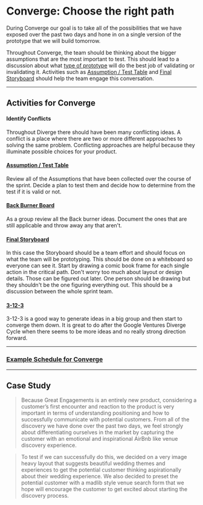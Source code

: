 # Converge: Choose the right path

During Converge our goal is to take all of the possibilities
that we have exposed over the past two days and hone in on a single version of
the prototype that we will build tomorrow.

Throughout Converge, the team should be thinking about the bigger
assumptions that are the most important to test.
This should lead to a discussion
about what [type of
prototype](4-prototype#activities-for-prototype.md) will do the
best job of validating or invalidating it.
Activities such as
[Assumption / Test Table](exercises/1-understand-assumptions.md)
and [Final Storyboard](exercises/2-diverge-storyboards.md)
should help the team engage this conversation.

---

## Activities for Converge

#### Identify Conflicts

Throughout Diverge there should have been many conflicting ideas.
A conflict is a place where there are two or more different approaches
to solving the same problem.
Conflicting approaches are helpful because they
illuminate possible choices for your product.

#### [Assumption / Test Table](exercises/1-understand-assumptions.md)

Review all of the Assumptions that have been collected over the course of the
sprint. Decide a plan to test them and decide how to determine from the test if
it is valid or not.

#### [Back Burner Board](exercises/1-understand-back-burner.md)

As a group review all the Back burner ideas. Document the ones that are still
applicable and throw away any that aren't.

#### [Final Storyboard](exercises/2-diverge-storyboards.md)

In this case the Storyboard should be a team effort and should focus
on what the team will be prototyping. This should be done on a whiteboard so
everyone can see it.
Start by drawing a comic book frame for each single action
in the critical path.
Don't worry too much about layout or design details. 
Those can be figured out later.
One person should be drawing but they shouldn't
be the one figuring everything out. This
should be a discussion between the whole sprint team.

#### [3-12-3](exercises/2-diverge-3-12-3.md)

3-12-3 is a good way to generate ideas in a big group and then start to converge
them down. It is great to do after the Google Ventures Diverge Cycle when there
seems to be more ideas and no really strong direction forward.

---

### [Example Schedule for Converge](schedules/3-converge.md)

---

## Case Study

> Because Great Engagements is an entirely new product, considering a customer’s
> first encounter and reaction to the product is very important in terms of
> understanding positioning and how to successfully communicate with potential
> customers. From all of the discovery we have done over the past two days, we
> feel strongly about differentiating ourselves in the market by capturing the
> customer with an emotional and inspirational AirBnb like venue discovery
> experience.

> To test if we can successfully do this, we decided on a very image heavy
> layout that suggests beautiful wedding themes and experiences to get the
> potential customer thinking aspirationally about their wedding experience. We
> also decided to preset the potential customer with a madlib style venue search
> form that we hope will encourage the customer to get excited about starting
> the discovery process.

